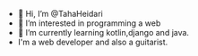 - 👋 Hi, I’m @TahaHeidari
- 👀 I’m interested in programming a web
- 🌱 I’m currently learning kotlin,django and java.
- I'm a web developer and also a guitarist.

<!---
TahaHeidari/TahaHeidari is a ✨ special ✨ repository because its `README.md` (this file) appears on your GitHub profile.
You can click the Preview link to take a look at your changes.
--->
